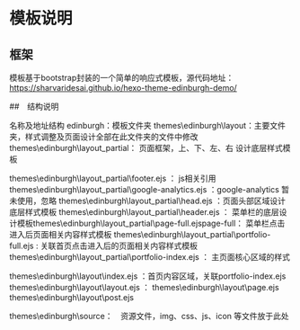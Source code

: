 # 模板说明

## 框架

模板基于bootstrap封装的一个简单的响应式模板，源代码地址：https://sharvaridesai.github.io/hexo-theme-edinburgh-demo/

##　结构说明

名称及地址结构
edinburgh：模板文件夹
themes\edinburgh\layout：主要文件夹，样式调整及页面设计全部在此文件夹的文件中修改
themes\edinburgh\layout\_partial： 页面框架，上、下、左、右 设计底层样式模板

themes\edinburgh\layout\_partial\footer.ejs ： js相关引用
themes\edinburgh\layout\_partial\google-analytics.ejs ：google-analytics 暂未使用，忽略
themes\edinburgh\layout\_partial\head.ejs ：页面头部区域设计底层样式模板
themes\edinburgh\layout\_partial\header.ejs ： 菜单栏的底层设计模板themes\edinburgh\layout\_partial\page-full.ejspage-full： 菜单栏点击进入后页面相关内容样式模板
themes\edinburgh\layout\_partial\portfolio-full.ejs : 关联首页点击进入后的页面相关内容样式模板
themes\edinburgh\layout\_partial\portfolio-index.ejs ： 主页面核心区域的样式

themes\edinburgh\layout\index.ejs ：首页内容区域，关联portfolio-index.ejs
themes\edinburgh\layout\layout.ejs ：
themes\edinburgh\layout\page.ejs
themes\edinburgh\layout\post.ejs

themes\edinburgh\source：　资源文件，img、css、js、icon 等文件放于此处

